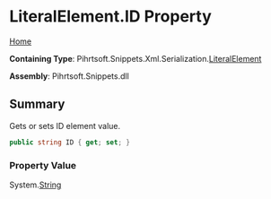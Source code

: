 <a name="_top"></a>

# LiteralElement\.ID Property

[Home](../../../../../../README.md#_top)

**Containing Type**: Pihrtsoft\.Snippets\.Xml\.Serialization\.[LiteralElement](../README.md#_top)

**Assembly**: Pihrtsoft\.Snippets\.dll

## Summary

Gets or sets ID element value\.

```csharp
public string ID { get; set; }
```

### Property Value

System\.[String](https://docs.microsoft.com/en-us/dotnet/api/system.string)

